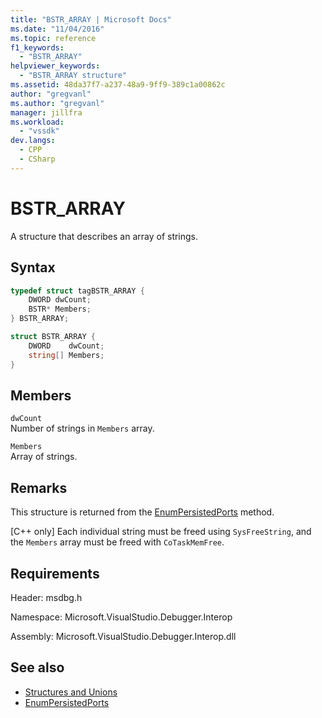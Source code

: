 ```yaml
---
title: "BSTR_ARRAY | Microsoft Docs"
ms.date: "11/04/2016"
ms.topic: reference
f1_keywords:
  - "BSTR_ARRAY"
helpviewer_keywords:
  - "BSTR_ARRAY structure"
ms.assetid: 48da37f7-a237-48a9-9ff9-389c1a00862c
author: "gregvanl"
ms.author: "gregvanl"
manager: jillfra
ms.workload:
  - "vssdk"
dev.langs:
  - CPP
  - CSharp
---
```

# BSTR_ARRAY
A structure that describes an array of strings.

## Syntax

```cpp
typedef struct tagBSTR_ARRAY {
    DWORD dwCount;
    BSTR* Members;
} BSTR_ARRAY;
```

```csharp
struct BSTR_ARRAY {
    DWORD    dwCount;
    string[] Members;
}
```

## Members
`dwCount`\
Number of strings in `Members` array.

`Members`\
Array of strings.

## Remarks
This structure is returned from the [EnumPersistedPorts](../../../extensibility/debugger/reference/idebugportsupplier3-enumpersistedports.md) method.


 [C++ only] Each individual string must be freed using `SysFreeString`, and the `Members` array must be freed with `CoTaskMemFree`.

## Requirements
Header: msdbg.h

Namespace: Microsoft.VisualStudio.Debugger.Interop

Assembly: Microsoft.VisualStudio.Debugger.Interop.dll

## See also
- [Structures and Unions](../../../extensibility/debugger/reference/structures-and-unions.md)
- [EnumPersistedPorts](../../../extensibility/debugger/reference/idebugportsupplier3-enumpersistedports.md)
